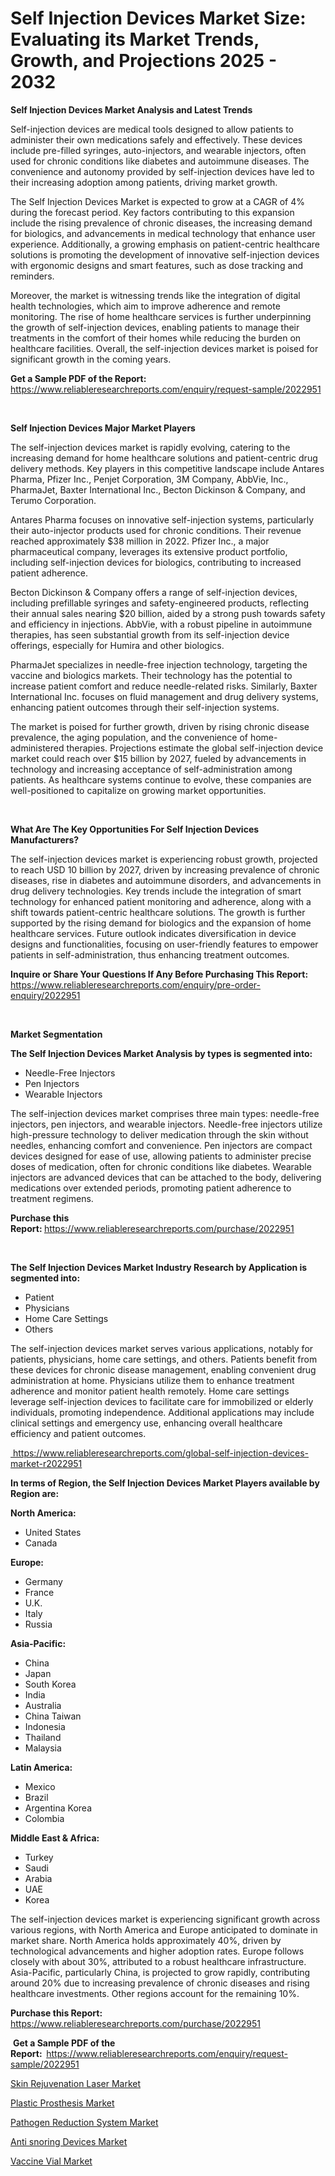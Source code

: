 <p><h1>Self Injection Devices Market Size: Evaluating its Market Trends, Growth, and Projections 2025 - 2032</h1></p><p><strong>Self Injection Devices Market Analysis and Latest Trends</strong></p>
<p><p>Self-injection devices are medical tools designed to allow patients to administer their own medications safely and effectively. These devices include pre-filled syringes, auto-injectors, and wearable injectors, often used for chronic conditions like diabetes and autoimmune diseases. The convenience and autonomy provided by self-injection devices have led to their increasing adoption among patients, driving market growth.</p><p>The Self Injection Devices Market is expected to grow at a CAGR of 4% during the forecast period. Key factors contributing to this expansion include the rising prevalence of chronic diseases, the increasing demand for biologics, and advancements in medical technology that enhance user experience. Additionally, a growing emphasis on patient-centric healthcare solutions is promoting the development of innovative self-injection devices with ergonomic designs and smart features, such as dose tracking and reminders.</p><p>Moreover, the market is witnessing trends like the integration of digital health technologies, which aim to improve adherence and remote monitoring. The rise of home healthcare services is further underpinning the growth of self-injection devices, enabling patients to manage their treatments in the comfort of their homes while reducing the burden on healthcare facilities. Overall, the self-injection devices market is poised for significant growth in the coming years.</p></p>
<p><strong>Get a Sample PDF of the Report:&nbsp;</strong> <a href="https://www.reliableresearchreports.com/enquiry/request-sample/2022951?utm_campaign=9&utm_medium=2&utm_source=Github&utm_content=ia&utm_term=04032025&utm_id=self-injection-devices">https://www.reliableresearchreports.com/enquiry/request-sample/2022951</a></p>
<p>&nbsp;</p>
<p><strong>Self Injection Devices Major Market Players</strong></p>
<p><p>The self-injection devices market is rapidly evolving, catering to the increasing demand for home healthcare solutions and patient-centric drug delivery methods. Key players in this competitive landscape include Antares Pharma, Pfizer Inc., Penjet Corporation, 3M Company, AbbVie, Inc., PharmaJet, Baxter International Inc., Becton Dickinson & Company, and Terumo Corporation.</p><p>Antares Pharma focuses on innovative self-injection systems, particularly their auto-injector products used for chronic conditions. Their revenue reached approximately $38 million in 2022. Pfizer Inc., a major pharmaceutical company, leverages its extensive product portfolio, including self-injection devices for biologics, contributing to increased patient adherence.</p><p>Becton Dickinson & Company offers a range of self-injection devices, including prefillable syringes and safety-engineered products, reflecting their annual sales nearing $20 billion, aided by a strong push towards safety and efficiency in injections. AbbVie, with a robust pipeline in autoimmune therapies, has seen substantial growth from its self-injection device offerings, especially for Humira and other biologics.</p><p>PharmaJet specializes in needle-free injection technology, targeting the vaccine and biologics markets. Their technology has the potential to increase patient comfort and reduce needle-related risks. Similarly, Baxter International Inc. focuses on fluid management and drug delivery systems, enhancing patient outcomes through their self-injection systems.</p><p>The market is poised for further growth, driven by rising chronic disease prevalence, the aging population, and the convenience of home-administered therapies. Projections estimate the global self-injection device market could reach over $15 billion by 2027, fueled by advancements in technology and increasing acceptance of self-administration among patients. As healthcare systems continue to evolve, these companies are well-positioned to capitalize on growing market opportunities.</p></p>
<p>&nbsp;</p>
<p><strong>What Are The Key Opportunities For Self Injection Devices Manufacturers?</strong></p>
<p><p>The self-injection devices market is experiencing robust growth, projected to reach USD 10 billion by 2027, driven by increasing prevalence of chronic diseases, rise in diabetes and autoimmune disorders, and advancements in drug delivery technologies. Key trends include the integration of smart technology for enhanced patient monitoring and adherence, along with a shift towards patient-centric healthcare solutions. The growth is further supported by the rising demand for biologics and the expansion of home healthcare services. Future outlook indicates diversification in device designs and functionalities, focusing on user-friendly features to empower patients in self-administration, thus enhancing treatment outcomes.</p></p>
<p><strong>Inquire or Share Your Questions If Any Before Purchasing This Report:</strong> <a href="https://www.reliableresearchreports.com/enquiry/pre-order-enquiry/2022951?utm_campaign=9&utm_medium=2&utm_source=Github&utm_content=ia&utm_term=04032025&utm_id=self-injection-devices">https://www.reliableresearchreports.com/enquiry/pre-order-enquiry/2022951</a></p>
<p>&nbsp;</p>
<p><strong>Market Segmentation</strong></p>
<p><strong>The Self Injection Devices Market Analysis by types is segmented into:</strong></p>
<p><ul><li>Needle-Free Injectors</li><li>Pen Injectors</li><li>Wearable Injectors</li></ul></p>
<p><p>The self-injection devices market comprises three main types: needle-free injectors, pen injectors, and wearable injectors. Needle-free injectors utilize high-pressure technology to deliver medication through the skin without needles, enhancing comfort and convenience. Pen injectors are compact devices designed for ease of use, allowing patients to administer precise doses of medication, often for chronic conditions like diabetes. Wearable injectors are advanced devices that can be attached to the body, delivering medications over extended periods, promoting patient adherence to treatment regimens.</p></p>
<p><strong>Purchase this Report:&nbsp;</strong><a href="https://www.reliableresearchreports.com/purchase/2022951?utm_campaign=9&utm_medium=2&utm_source=Github&utm_content=ia&utm_term=04032025&utm_id=self-injection-devices">https://www.reliableresearchreports.com/purchase/2022951</a></p>
<p>&nbsp;</p>
<p><strong>The Self Injection Devices Market Industry Research by Application is segmented into:</strong></p>
<p><ul><li>Patient</li><li>Physicians</li><li>Home Care Settings</li><li>Others</li></ul></p>
<p><p>The self-injection devices market serves various applications, notably for patients, physicians, home care settings, and others. Patients benefit from these devices for chronic disease management, enabling convenient drug administration at home. Physicians utilize them to enhance treatment adherence and monitor patient health remotely. Home care settings leverage self-injection devices to facilitate care for immobilized or elderly individuals, promoting independence. Additional applications may include clinical settings and emergency use, enhancing overall healthcare efficiency and patient outcomes.</p></p>
<p><a href="https://www.reliableresearchreports.com/global-self-injection-devices-market-r2022951?utm_campaign=9&utm_medium=2&utm_source=Github&utm_content=ia&utm_term=04032025&utm_id=self-injection-devices">&nbsp;https://www.reliableresearchreports.com/global-self-injection-devices-market-r2022951</a></p>
<p><strong>In terms of Region, the Self Injection Devices Market Players available by Region are:</strong></p>
<p>
    <p> <strong> North America: </strong>
        <ul>
            <li>United States</li>
            <li>Canada</li>
        </ul>
        </p> 
    <p> <strong> Europe: </strong>
        <ul>
            <li>Germany</li>
            <li>France</li>
            <li>U.K.</li>
            <li>Italy</li>
            <li>Russia</li>
        </ul>
        </p> 
    <p> <strong> Asia-Pacific: </strong>
        <ul>
            <li>China</li>
            <li>Japan</li>
            <li>South Korea</li>
            <li>India</li>
            <li>Australia</li>
            <li>China Taiwan</li>
            <li>Indonesia</li>
            <li>Thailand</li>
            <li>Malaysia</li>
        </ul>
        </p> 
    <p> <strong> Latin America: </strong>
        <ul>
            <li>Mexico</li>
            <li>Brazil</li>
            <li>Argentina Korea</li>
            <li>Colombia</li>
        </ul>
        </p> 
    <p> <strong> Middle East & Africa: </strong>
        <ul>
            <li>Turkey</li>
            <li>Saudi</li>
            <li>Arabia</li>
            <li>UAE</li>
            <li>Korea</li>
        </ul>
    </p>
    </p>
<p><p>The self-injection devices market is experiencing significant growth across various regions, with North America and Europe anticipated to dominate in market share. North America holds approximately 40%, driven by technological advancements and higher adoption rates. Europe follows closely with about 30%, attributed to a robust healthcare infrastructure. Asia-Pacific, particularly China, is projected to grow rapidly, contributing around 20% due to increasing prevalence of chronic diseases and rising healthcare investments. Other regions account for the remaining 10%.</p></p>
<p><strong>Purchase this Report: </strong><a href="https://www.reliableresearchreports.com/purchase/2022951?utm_campaign=9&utm_medium=2&utm_source=Github&utm_content=ia&utm_term=04032025&utm_id=self-injection-devices">https://www.reliableresearchreports.com/purchase/2022951</a></p>
<p>&nbsp;<strong>Get a Sample PDF of the Report:&nbsp;&nbsp;</strong><a href="https://www.reliableresearchreports.com/enquiry/request-sample/2022951?utm_campaign=9&utm_medium=2&utm_source=Github&utm_content=ia&utm_term=04032025&utm_id=self-injection-devices">https://www.reliableresearchreports.com/enquiry/request-sample/2022951</a></p>
<p><strong></strong></p>
<p><p><a href="https://github.com/merkinedry7b/Market-Research-Report-List-1/blob/main/skin-rejuvenation-laser-market.md?utm_campaign=9&utm_medium=2&utm_source=Github&utm_content=ia&utm_term=04032025&utm_id=self-injection-devices">Skin Rejuvenation Laser Market</a></p><p><a href="https://github.com/wynonachirei9/Market-Research-Report-List-1/blob/main/plastic-prosthesis-market.md?utm_campaign=9&utm_medium=2&utm_source=Github&utm_content=ia&utm_term=04032025&utm_id=self-injection-devices">Plastic Prosthesis Market</a></p><p><a href="https://github.com/forgazerbyjt/Market-Research-Report-List-1/blob/main/pathogen-reduction-system-market.md?utm_campaign=9&utm_medium=2&utm_source=Github&utm_content=ia&utm_term=04032025&utm_id=self-injection-devices">Pathogen Reduction System Market</a></p><p><a href="https://github.com/ugurgyuri/Market-Research-Report-List-1/blob/main/anti-snoring-devices-market.md?utm_campaign=9&utm_medium=2&utm_source=Github&utm_content=ia&utm_term=04032025&utm_id=self-injection-devices">Anti snoring Devices Market</a></p><p><a href="https://github.com/nacrehuipie/Market-Research-Report-List-1/blob/main/vaccine-vial-market.md?utm_campaign=9&utm_medium=2&utm_source=Github&utm_content=ia&utm_term=04032025&utm_id=self-injection-devices">Vaccine Vial Market</a></p></p>